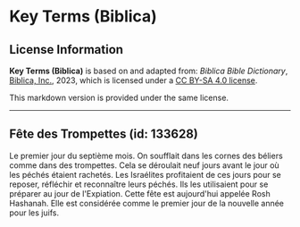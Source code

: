 # Key Terms (Biblica)

## License Information

**Key Terms (Biblica)** is based on and adapted from: _Biblica Bible Dictionary_, [Biblica, Inc.](https://www.biblica.com/), 2023, which is licensed under a [CC BY-SA 4.0 license](https://creativecommons.org/licenses/by-sa/4.0/legalcode.en).

This markdown version is provided under the same license.



--------------------------------

## Fête des Trompettes (id: 133628)

Le premier jour du septième mois. On soufflait dans les cornes des béliers comme dans des trompettes. Cela se déroulait neuf jours avant le jour où les péchés étaient rachetés. Les Israélites profitaient de ces jours pour se reposer, réfléchir et reconnaître leurs péchés. Ils les utilisaient pour se préparer au jour de l'Expiation. Cette fête est aujourd'hui appelée Rosh Hashanah. Elle est considérée comme le premier jour de la nouvelle année pour les juifs.


